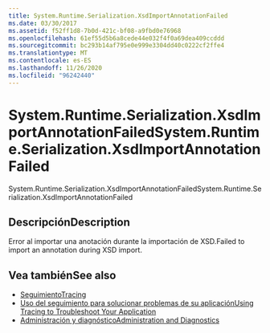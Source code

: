 ```yaml
---
title: System.Runtime.Serialization.XsdImportAnnotationFailed
ms.date: 03/30/2017
ms.assetid: f52ff1d8-7b0d-421c-bf08-a9fbd0e76968
ms.openlocfilehash: 61ef55d5b6a8cede44e032f4f0a69dea409ccddd
ms.sourcegitcommit: bc293b14af795e0e999e3304dd40c0222cf2ffe4
ms.translationtype: MT
ms.contentlocale: es-ES
ms.lasthandoff: 11/26/2020
ms.locfileid: "96242440"
---
```

# <a name="systemruntimeserializationxsdimportannotationfailed"></a><span data-ttu-id="ea731-102">System.Runtime.Serialization.XsdImportAnnotationFailed</span><span class="sxs-lookup"><span data-stu-id="ea731-102">System.Runtime.Serialization.XsdImportAnnotationFailed</span></span>

<span data-ttu-id="ea731-103">System.Runtime.Serialization.XsdImportAnnotationFailed</span><span class="sxs-lookup"><span data-stu-id="ea731-103">System.Runtime.Serialization.XsdImportAnnotationFailed</span></span>  
  
## <a name="description"></a><span data-ttu-id="ea731-104">Descripción</span><span class="sxs-lookup"><span data-stu-id="ea731-104">Description</span></span>  

 <span data-ttu-id="ea731-105">Error al importar una anotación durante la importación de XSD.</span><span class="sxs-lookup"><span data-stu-id="ea731-105">Failed to import an annotation during XSD import.</span></span>  
  
## <a name="see-also"></a><span data-ttu-id="ea731-106">Vea también</span><span class="sxs-lookup"><span data-stu-id="ea731-106">See also</span></span>

- [<span data-ttu-id="ea731-107">Seguimiento</span><span class="sxs-lookup"><span data-stu-id="ea731-107">Tracing</span></span>](index.md)
- [<span data-ttu-id="ea731-108">Uso del seguimiento para solucionar problemas de su aplicación</span><span class="sxs-lookup"><span data-stu-id="ea731-108">Using Tracing to Troubleshoot Your Application</span></span>](using-tracing-to-troubleshoot-your-application.md)
- [<span data-ttu-id="ea731-109">Administración y diagnóstico</span><span class="sxs-lookup"><span data-stu-id="ea731-109">Administration and Diagnostics</span></span>](../index.md)
